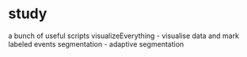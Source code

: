 # study
a bunch of useful scripts 
visualizeEverything - visualise data and mark labeled events
segmentation - adaptive segmentation
